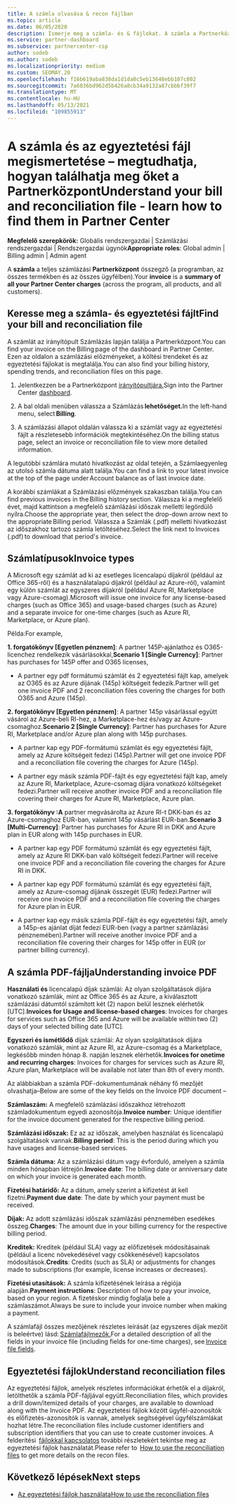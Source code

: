 ```yaml
---
title: A számla olvasása & recon fájlban
ms.topic: article
ms.date: 06/05/2020
description: Ismerje meg a számla- és & fájlokat. A számla a Partnerközpont, termékek és ügyfelek teljes havi díjait jeleníti meg.
ms.service: partner-dashboard
ms.subservice: partnercenter-csp
author: sodeb
ms.author: sodeb
ms.localizationpriority: medium
ms.custom: SEOMAY.20
ms.openlocfilehash: f16b619aba838da1d1da0c5eb13648ebb107c802
ms.sourcegitcommit: 7a6836bd962d5b426a8cb34a9132a87cbbbf39f7
ms.translationtype: MT
ms.contentlocale: hu-HU
ms.lasthandoff: 05/13/2021
ms.locfileid: "109855913"
---
```

# <a name="understand-your-bill-and-reconciliation-file---learn-how-to-find-them-in-partner-center"></a><span data-ttu-id="3fa6a-104">A számla és az egyeztetési fájl megismertetése – megtudhatja, hogyan találhatja meg őket a Partnerközpont</span><span class="sxs-lookup"><span data-stu-id="3fa6a-104">Understand your bill and reconciliation file - learn how to find them in Partner Center</span></span>


<span data-ttu-id="3fa6a-105">**Megfelelő szerepkörök:** Globális rendszergazdai | Számlázási rendszergazdai | Rendszergazdai ügynök</span><span class="sxs-lookup"><span data-stu-id="3fa6a-105">**Appropriate roles**: Global admin | Billing admin | Admin agent</span></span>


<span data-ttu-id="3fa6a-106">A **számla** a teljes számlázási **Partnerközpont** összegző (a programban, az összes termékben és az összes ügyfélben).</span><span class="sxs-lookup"><span data-stu-id="3fa6a-106">Your **invoice** is a **summary of all your Partner Center charges** (across the program, all products, and all customers).</span></span> 

## <a name="find-your-bill-and-reconciliation-file"></a><span data-ttu-id="3fa6a-107">Keresse meg a számla- és egyeztetési fájlt</span><span class="sxs-lookup"><span data-stu-id="3fa6a-107">Find your bill and reconciliation file</span></span> 

<span data-ttu-id="3fa6a-108">A számlát az irányítópult Számlázás lapján találja a Partnerközpont.</span><span class="sxs-lookup"><span data-stu-id="3fa6a-108">You can find your invoice on the Billing page of the dashboard in Partner Center.</span></span> <span data-ttu-id="3fa6a-109">Ezen az oldalon a számlázási előzményeket, a költési trendeket és az egyeztetési fájlokat is megtalálja.</span><span class="sxs-lookup"><span data-stu-id="3fa6a-109">You can also find your billing history, spending trends, and reconciliation files on this page.</span></span> 

1. <span data-ttu-id="3fa6a-110">Jelentkezzen be a Partnerközpont [irányítópultjára.](https://partner.microsoft.com/dashboard/home)</span><span class="sxs-lookup"><span data-stu-id="3fa6a-110">Sign into the Partner Center [dashboard](https://partner.microsoft.com/dashboard/home).</span></span> 

2. <span data-ttu-id="3fa6a-111">A bal oldali menüben válassza a Számlázás **lehetőséget.**</span><span class="sxs-lookup"><span data-stu-id="3fa6a-111">In the left-hand menu, select **Billing**.</span></span> 

3. <span data-ttu-id="3fa6a-112">A számlázási állapot oldalán válassza ki a számlát vagy az egyeztetési fájlt a részletesebb információk megtekintéséhez.</span><span class="sxs-lookup"><span data-stu-id="3fa6a-112">On the billing status page, select an invoice or reconciliation file to view more detailed information.</span></span> 

<span data-ttu-id="3fa6a-113">A legutóbbi számlára mutató hivatkozást az oldal tetején, a Számlaegyenleg az utolsó számla dátuma alatt találja.</span><span class="sxs-lookup"><span data-stu-id="3fa6a-113">You can find a link to your latest invoice at the top of the page under Account balance as of last invoice date.</span></span> 

<span data-ttu-id="3fa6a-114">A korábbi számlákat a Számlázási előzmények szakaszban találja.</span><span class="sxs-lookup"><span data-stu-id="3fa6a-114">You can find previous invoices in the Billing history section.</span></span> <span data-ttu-id="3fa6a-115">Válassza ki a megfelelő évet, majd kattintson a megfelelő számlázási időszak melletti legördülő nyílra.</span><span class="sxs-lookup"><span data-stu-id="3fa6a-115">Choose the appropriate year, then select the drop-down arrow next to the appropriate Billing period.</span></span> <span data-ttu-id="3fa6a-116">Válassza a Számlák (.pdf) melletti hivatkozást az időszakhoz tartozó számla letöltéséhez.</span><span class="sxs-lookup"><span data-stu-id="3fa6a-116">Select the link next to Invoices (.pdf) to download that period's invoice.</span></span> 

## <a name="invoice-types"></a><span data-ttu-id="3fa6a-117">Számlatípusok</span><span class="sxs-lookup"><span data-stu-id="3fa6a-117">Invoice types</span></span>

<span data-ttu-id="3fa6a-118">A Microsoft egy számlát ad ki az esetleges licencalapú díjakról (például az Office 365-ről) és a használatalapú díjakról (például az Azure-ról), valamint egy külön számlát az egyszeres díjakról (például Azure RI, Marketplace vagy Azure-csomag).</span><span class="sxs-lookup"><span data-stu-id="3fa6a-118">Microsoft will issue one invoice for any license-based charges (such as Office 365) and usage-based charges (such as Azure) and a separate invoice for one-time charges (such as Azure RI, Marketplace, or Azure plan).</span></span>

<span data-ttu-id="3fa6a-119">Példa:</span><span class="sxs-lookup"><span data-stu-id="3fa6a-119">For example,</span></span>  

<span data-ttu-id="3fa6a-120">**1. forgatókönyv [Egyetlen pénznem]**: A partner 145P-ajánlathoz és O365-licenchez rendelkezik vásárlásokkal,</span><span class="sxs-lookup"><span data-stu-id="3fa6a-120">**Scenario 1 [Single Currency]**: Partner has purchases for 145P offer and O365 licenses,</span></span>  

- <span data-ttu-id="3fa6a-121">A partner egy pdf formátumú számlát és 2 egyeztetési fájlt kap, amelyek az O365 és az Azure díjának (145p) költségeit fedezik.</span><span class="sxs-lookup"><span data-stu-id="3fa6a-121">Partner will get one invoice PDF and 2 reconciliation files covering the charges for both O365 and Azure (145p).</span></span>  

<span data-ttu-id="3fa6a-122">**2. forgatókönyv [Egyetlen pénznem]**: A partner 145p vásárlással együtt vásárol az Azure-beli RI-hez, a Marketplace-hez és/vagy az Azure-csomaghoz.</span><span class="sxs-lookup"><span data-stu-id="3fa6a-122">**Scenario 2 [Single Currency]**: Partner has purchases for Azure RI, Marketplace and/or Azure plan along with 145p purchases.</span></span>

- <span data-ttu-id="3fa6a-123">A partner kap egy PDF-formátumú számlát és egy egyeztetési fájlt, amely az Azure költségeit fedezi (145p).</span><span class="sxs-lookup"><span data-stu-id="3fa6a-123">Partner will get one invoice PDF and a reconciliation file covering the charges for Azure (145p).</span></span> 

- <span data-ttu-id="3fa6a-124">A partner egy másik számla PDF-fájlt és egy egyeztetési fájlt kap, amely az Azure RI, Marketplace, Azure-csomag díjára vonatkozó költségeket fedezi.</span><span class="sxs-lookup"><span data-stu-id="3fa6a-124">Partner will receive another invoice PDF and a reconciliation file covering their charges for Azure RI, Marketplace, Azure plan.</span></span> 

<span data-ttu-id="3fa6a-125">**3. forgatókönyv :A** partner megvásárolta az Azure RI-t DKK-ban és az Azure-csomaghoz EUR-ban, valamint 145p vásárlást EUR-ban.</span><span class="sxs-lookup"><span data-stu-id="3fa6a-125">**Scenario 3 [Multi-Currency]**: Partner has purchases for Azure RI in DKK and Azure plan in EUR along with 145p purchases in EUR.</span></span>

- <span data-ttu-id="3fa6a-126">A partner kap egy PDF formátumú számlát és egy egyeztetési fájlt, amely az Azure RI DKK-ban való költségeit fedezi.</span><span class="sxs-lookup"><span data-stu-id="3fa6a-126">Partner will receive one invoice PDF and a reconciliation file covering the charges for Azure RI in DKK.</span></span> 

- <span data-ttu-id="3fa6a-127">A partner kap egy PDF formátumú számlát és egy egyeztetési fájlt, amely az Azure-csomag díjának összegét (EUR) fedezi.</span><span class="sxs-lookup"><span data-stu-id="3fa6a-127">Partner will receive one invoice PDF and a reconciliation file covering the charges for Azure plan in EUR.</span></span> 

- <span data-ttu-id="3fa6a-128">A partner kap egy másik számla PDF-fájlt és egy egyeztetési fájlt, amely a 145p-es ajánlat díját fedezi EUR-ben (vagy a partner számlázási pénznemében).</span><span class="sxs-lookup"><span data-stu-id="3fa6a-128">Partner will receive another invoice PDF and a reconciliation file covering their charges for 145p offer in EUR (or partner billing currency).</span></span> 


## <a name="understanding-invoice-pdf"></a><span data-ttu-id="3fa6a-129">A számla PDF-fájlja</span><span class="sxs-lookup"><span data-stu-id="3fa6a-129">Understanding invoice PDF</span></span> 

<span data-ttu-id="3fa6a-130">**Használati és** licencalapú díjak számlái: Az olyan szolgáltatások díjára vonatkozó számlák, mint az Office 365 és az Azure, a kiválasztott számlázási dátumtól számított két (2) napon belül lesznek elérhetők [UTC].</span><span class="sxs-lookup"><span data-stu-id="3fa6a-130">**Invoices for Usage and license-based charges**: Invoices for charges for services such as Office 365 and Azure will be available within two (2) days of your selected billing date [UTC].</span></span>  

<span data-ttu-id="3fa6a-131">**Egyszeri és ismétlődő** díjak számlái: Az olyan szolgáltatások díjára vonatkozó számlák, mint az Azure RI, az Azure-csomag és a Marketplace, legkésőbb minden hónap 8. napján lesznek elérhetők.</span><span class="sxs-lookup"><span data-stu-id="3fa6a-131">**Invoices for onetime and recurring charges**: Invoices for charges for services such as Azure RI, Azure plan, Marketplace will be available not later than 8th of every month.</span></span>  

<span data-ttu-id="3fa6a-132">Az alábbiakban a számla PDF-dokumentumának néhány fő mezőjét olvashatja–</span><span class="sxs-lookup"><span data-stu-id="3fa6a-132">Below are some of the key fields on the Invoice PDF document –</span></span>

<span data-ttu-id="3fa6a-133">**Számlaszám:** A megfelelő számlázási időszakhoz létrehozott számladokumentum egyedi azonosítója.</span><span class="sxs-lookup"><span data-stu-id="3fa6a-133">**Invoice number**: Unique identifier for the invoice document generated for the respective billing period.</span></span> 

<span data-ttu-id="3fa6a-134">**Számlázási időszak:** Ez az az időszak, amelyben használat és licencalapú szolgáltatások vannak.</span><span class="sxs-lookup"><span data-stu-id="3fa6a-134">**Billing period**: This is the period during which you have usages and license-based services.</span></span> 

<span data-ttu-id="3fa6a-135">**Számla dátuma:** Az a számlázási dátum vagy évforduló, amelyen a számla minden hónapban létrejön.</span><span class="sxs-lookup"><span data-stu-id="3fa6a-135">**Invoice date**: The billing date or anniversary date on which your invoice is generated each month.</span></span> 

<span data-ttu-id="3fa6a-136">**Fizetési határidő:** Az a dátum, amely szerint a kifizetést át kell fizetni.</span><span class="sxs-lookup"><span data-stu-id="3fa6a-136">**Payment due date**: The date by which your payment must be received.</span></span> 

<span data-ttu-id="3fa6a-137">**Díjak:** Az adott számlázási időszak számlázási pénznemében esedékes összeg.</span><span class="sxs-lookup"><span data-stu-id="3fa6a-137">**Charges**: The amount due in your billing currency for the respective billing period.</span></span> 

<span data-ttu-id="3fa6a-138">**Kreditek:** Kreditek (például SLA) vagy az előfizetések módosításainak (például a licenc növekedésével vagy csökkenésével) kapcsolatos módosítások.</span><span class="sxs-lookup"><span data-stu-id="3fa6a-138">**Credits**: Credits (such as SLA) or adjustments for changes made to subscriptions (for example, license increases or decreases).</span></span> 

<span data-ttu-id="3fa6a-139">**Fizetési utasítások:** A számla kifizetésének leírása a régiója alapján.</span><span class="sxs-lookup"><span data-stu-id="3fa6a-139">**Payment instructions**: Description of how to pay your invoice, based on your region.</span></span> <span data-ttu-id="3fa6a-140">A fizetéskor mindig foglalja bele a számlaszámot.</span><span class="sxs-lookup"><span data-stu-id="3fa6a-140">Always be sure to include your invoice number when making a payment.</span></span> 

<span data-ttu-id="3fa6a-141">A számlafájl összes mezőjének részletes leírását (az egyszeres díjak mezőit is beleértve) lásd: [Számlafájlmezők.](invoice-file.md)</span><span class="sxs-lookup"><span data-stu-id="3fa6a-141">For a detailed description of all the fields in your invoice file (including fields for one-time charges), see [Invoice file fields](invoice-file.md).</span></span> 

## <a name="understand-reconciliation-files"></a><span data-ttu-id="3fa6a-142">Egyeztetési fájlok</span><span class="sxs-lookup"><span data-stu-id="3fa6a-142">Understand reconciliation files</span></span>

 <span data-ttu-id="3fa6a-143">Az egyeztetési fájlok, amelyek részletes információkat érhetők el a díjakról, letölthetők a számla PDF-fájljával együtt.</span><span class="sxs-lookup"><span data-stu-id="3fa6a-143">Reconciliation files, which provides a drill down/itemized details of your charges, are available to download along with the Invoice PDF.</span></span> <span data-ttu-id="3fa6a-144">Az egyeztetési fájlok között ügyfél-azonosítók és előfizetés-azonosítók is vannak, amelyek segítségével ügyfélszámlákat hozhat létre.</span><span class="sxs-lookup"><span data-stu-id="3fa6a-144">The reconciliation files include customer identifiers and subscription identifiers that you can use to create customer invoices.</span></span> <span data-ttu-id="3fa6a-145">A felderítési  [fájlokkal kapcsolatos](use-the-reconciliation-files.md) további részletekért tekintse meg az egyeztetési fájlok használatát.</span><span class="sxs-lookup"><span data-stu-id="3fa6a-145">Please refer to  [How to use the reconciliation files](use-the-reconciliation-files.md) to get more details on the recon files.</span></span> 

## <a name="next-steps"></a><span data-ttu-id="3fa6a-146">Következő lépések</span><span class="sxs-lookup"><span data-stu-id="3fa6a-146">Next steps</span></span>

- [<span data-ttu-id="3fa6a-147">Az egyeztetési fájlok használata</span><span class="sxs-lookup"><span data-stu-id="3fa6a-147">How to use the reconciliation files</span></span>](use-the-reconciliation-files.md)